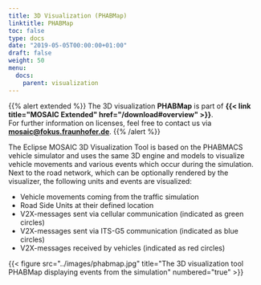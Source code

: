 ```yaml
---
title: 3D Visualization (PHABMap)
linktitle: PHABMap
toc: false
type: docs
date: "2019-05-05T00:00:00+01:00"
draft: false
weight: 50
menu:
  docs:
    parent: visualization
---
```


{{% alert extended %}}
The 3D visualization **PHABMap** is part of **{{< link title="MOSAIC Extended" href="/download#overview" >}}**.  
For further information on licenses, feel free to contact us via **[mosaic@fokus.fraunhofer.de](mailto:mosaic@fokus.fraunhofer.de)**.
{{% /alert %}}

The Eclipse MOSAIC 3D Visualization Tool is based on the PHABMACS vehicle simulator and uses the same 3D
engine and models to visualize vehicle movements and various events which occur during the simulation.
Next to the road network, which can be optionally rendered by the visualizer, the following units and
events are visualized:

* Vehicle movements coming from the traffic simulation
* Road Side Units at their defined location
* V2X-messages sent via cellular communication (indicated as green circles)
* V2X-messages sent via ITS-G5 communication (indicated as blue circles)
* V2X-messages received by vehicles (indicated as red circles)

{{< figure src="../images/phabmap.jpg" title="The 3D visualization tool PHABMap displaying events from the simulation" numbered="true" >}}
